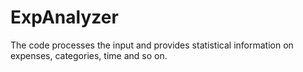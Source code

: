 # ExpAnalyzer
The code processes the input and provides statistical information on expenses, categories, time and so on.
